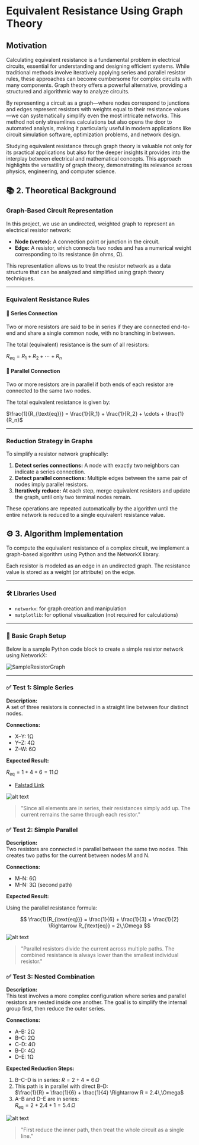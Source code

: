 # Equivalent Resistance Using Graph Theory

## Motivation

Calculating equivalent resistance is a fundamental problem in electrical circuits, essential for understanding and designing efficient systems. While traditional methods involve iteratively applying series and parallel resistor rules, these approaches can become cumbersome for complex circuits with many components. Graph theory offers a powerful alternative, providing a structured and algorithmic way to analyze circuits.

By representing a circuit as a graph—where nodes correspond to junctions and edges represent resistors with weights equal to their resistance values—we can systematically simplify even the most intricate networks. This method not only streamlines calculations but also opens the door to automated analysis, making it particularly useful in modern applications like circuit simulation software, optimization problems, and network design.

Studying equivalent resistance through graph theory is valuable not only for its practical applications but also for the deeper insights it provides into the interplay between electrical and mathematical concepts. This approach highlights the versatility of graph theory, demonstrating its relevance across physics, engineering, and computer science.

## 📚 2. Theoretical Background

### Graph-Based Circuit Representation

In this project, we use an undirected, weighted graph to represent an electrical resistor network:

- **Node (vertex):** A connection point or junction in the circuit.
- **Edge:** A resistor, which connects two nodes and has a numerical weight corresponding to its resistance (in ohms, Ω).

This representation allows us to treat the resistor network as a data structure that can be analyzed and simplified using graph theory techniques.

---

### Equivalent Resistance Rules

#### 🔸 Series Connection

Two or more resistors are said to be in series if they are connected end-to-end and share a single common node, with no branching in between.

The total (equivalent) resistance is the sum of all resistors:

$R_{\text{eq}} = R_1 + R_2 + \cdots + R_n$

#### 🔸 Parallel Connection

Two or more resistors are in parallel if both ends of each resistor are connected to the same two nodes.

The total equivalent resistance is given by:

$\frac{1}{R_{\text{eq}}} = \frac{1}{R_1} + \frac{1}{R_2} + \cdots + \frac{1}{R_n}$

---

### Reduction Strategy in Graphs

To simplify a resistor network graphically:

1. **Detect series connections:** A node with exactly two neighbors can indicate a series connection.
2. **Detect parallel connections:** Multiple edges between the same pair of nodes imply parallel resistors.
3. **Iteratively reduce:** At each step, merge equivalent resistors and update the graph, until only two terminal nodes remain.

These operations are repeated automatically by the algorithm until the entire network is reduced to a single equivalent resistance value.

## ⚙️ 3. Algorithm Implementation

To compute the equivalent resistance of a complex circuit, we implement a graph-based algorithm using Python and the NetworkX library.

Each resistor is modeled as an edge in an undirected graph. The resistance value is stored as a weight (or attribute) on the edge.

---

### 🛠️ Libraries Used

- `networkx`: for graph creation and manipulation
- `matplotlib`: for optional visualization (not required for calculations)

---

### 🧱 Basic Graph Setup

Below is a sample Python code block to create a simple resistor network using NetworkX:

![SampleResistorGraph](SampleResistorGraph.png)

---

### ✅ Test 1: Simple Series

**Description:**  
A set of three resistors is connected in a straight line between four distinct nodes.

**Connections:**

- X–Y: 1Ω  
- Y–Z: 4Ω  
- Z–W: 6Ω

**Expected Result:**

$R_{\text{eq}} = 1 + 4 + 6 = 11\,\Omega$

- [Falstad Link](https://tinyurl.com/24obtg4n)

![alt text](test1.png)



> "Since all elements are in series, their resistances simply add up. The current remains the same through each resistor."

### ✅ Test 2: Simple Parallel

**Description:**  
Two resistors are connected in parallel between the same two nodes. This creates two paths for the current between nodes M and N.

**Connections:**

- M–N: 6Ω  
- M–N: 3Ω (second path)

**Expected Result:**

Using the parallel resistance formula:

$$
\frac{1}{R_{\text{eq}}} = \frac{1}{6} + \frac{1}{3} = \frac{1}{2} \Rightarrow R_{\text{eq}} = 2\,\Omega
$$

![alt text](test2.png)


> "Parallel resistors divide the current across multiple paths. The combined resistance is always lower than the smallest individual resistor."


### ✅ Test 3: Nested Combination

**Description:**  
This test involves a more complex configuration where series and parallel resistors are nested inside one another. The goal is to simplify the internal group first, then reduce the outer series.

**Connections:**

- A–B: 2Ω  
- B–C: 2Ω  
- C–D: 4Ω  
- B–D: 4Ω  
- D–E: 1Ω

**Expected Reduction Steps:**

1. B–C–D is in series: $R = 2 + 4 = 6\,\Omega$
2. This path is in parallel with direct B–D:  
   $\frac{1}{R} = \frac{1}{6} + \frac{1}{4} \Rightarrow R = 2.4\,\Omega$
3. A–B and D–E are in series:  
   $R_{\text{eq}} = 2 + 2.4 + 1 = 5.4\,\Omega$

![alt text](test3.png)

> "First reduce the inner path, then treat the whole circuit as a single line."

